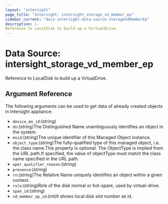 ```yaml
---
layout: "intersight"
page_title: "Intersight: intersight_storage_vd_member_ep"
sidebar_current: "docs-intersight-data-source-storageVdMemberEp"
description: |-
Reference to LocalDisk to build up a VirtualDrive.
---
```


# Data Source: intersight_storage_vd_member_ep
Reference to LocalDisk to build up a VirtualDrive.
## Argument Reference
The following arguments can be used to get data of already created objects in Intersight appliance:
* `device_mo_id`:(string)
* `dn`:(string)The Distinguished Name unambiguously identifies an object in the system.
* `moid`:(string)The unique identifier of this Managed Object instance.
* `object_type`:(string)The fully-qualified type of this managed object, i.e. the class name.This property is optional. The ObjectType is implied from the URL path.If specified, the value of objectType must match the class name specified in the URL path.
* `oper_qualifier_reason`:(string)
* `presence`:(string)
* `rn`:(string)The Relative Name uniquely identifies an object within a given context.
* `role`:(string)Role of the disk normal or hot-spare, used by virtual-drive.
* `span_id`:(string)
* `vd_member_ep_id`:(int)It shows local disk slot number as id.
